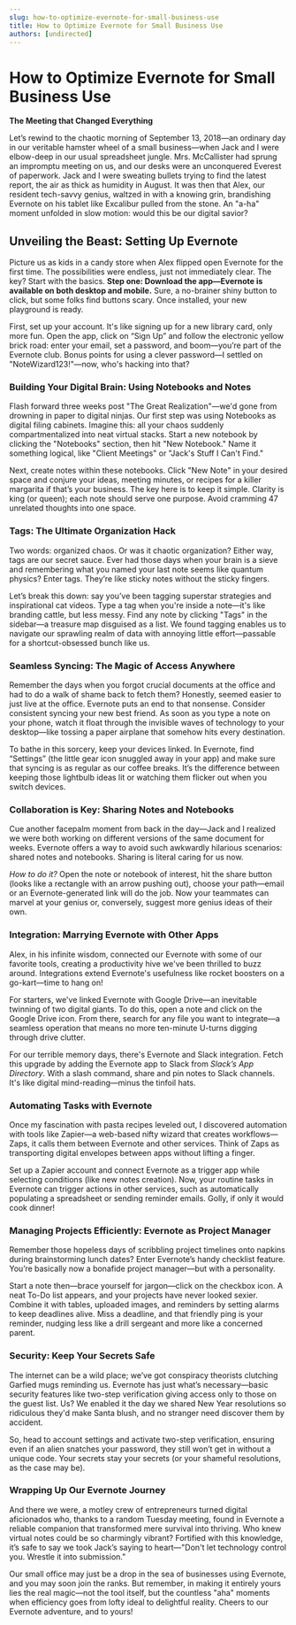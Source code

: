 ```yaml
---
slug: how-to-optimize-evernote-for-small-business-use
title: How to Optimize Evernote for Small Business Use
authors: [undirected]
---
```



# How to Optimize Evernote for Small Business Use

**The Meeting that Changed Everything**

Let’s rewind to the chaotic morning of September 13, 2018—an ordinary day in our veritable hamster wheel of a small business—when Jack and I were elbow-deep in our usual spreadsheet jungle. Mrs. McCallister had sprung an impromptu meeting on us, and our desks were an unconquered Everest of paperwork. Jack and I were sweating bullets trying to find the latest report, the air as thick as humidity in August. It was then that Alex, our resident tech-savvy genius, waltzed in with a knowing grin, brandishing Evernote on his tablet like Excalibur pulled from the stone. An "a-ha" moment unfolded in slow motion: would this be our digital savior?

## Unveiling the Beast: Setting Up Evernote

Picture us as kids in a candy store when Alex flipped open Evernote for the first time. The possibilities were endless, just not immediately clear. The key? Start with the basics. **Step one: Download the app—Evernote is available on both desktop and mobile.** Sure, a no-brainer shiny button to click, but some folks find buttons scary. Once installed, your new playground is ready.

First, set up your account. It's like signing up for a new library card, only more fun. Open the app, click on “Sign Up” and follow the electronic yellow brick road: enter your email, set a password, and boom—you’re part of the Evernote club. Bonus points for using a clever password—I settled on "NoteWizard123!"—now, who's hacking into that?

### Building Your Digital Brain: Using Notebooks and Notes

Flash forward three weeks post "The Great Realization"—we'd gone from drowning in paper to digital ninjas. Our first step was using Notebooks as digital filing cabinets. Imagine this: all your chaos suddenly compartmentalized into neat virtual stacks. Start a new notebook by clicking the "Notebooks" section, then hit "New Notebook." Name it something logical, like "Client Meetings" or "Jack's Stuff I Can't Find."

Next, create notes within these notebooks. Click "New Note" in your desired space and conjure your ideas, meeting minutes, or recipes for a killer margarita if that’s your business. The key here is to keep it simple. Clarity is king (or queen); each note should serve one purpose. Avoid cramming 47 unrelated thoughts into one space.

### Tags: The Ultimate Organization Hack

Two words: organized chaos. Or was it chaotic organization? Either way, tags are our secret sauce. Ever had those days when your brain is a sieve and remembering what you named your last note seems like quantum physics? Enter tags. They’re like sticky notes without the sticky fingers.

Let’s break this down: say you’ve been tagging superstar strategies and inspirational cat videos. Type a tag when you're inside a note—it's like branding cattle, but less messy. Find any note by clicking "Tags" in the sidebar—a treasure map disguised as a list. We found tagging enables us to navigate our sprawling realm of data with annoying little effort—passable for a shortcut-obsessed bunch like us.

### Seamless Syncing: The Magic of Access Anywhere

Remember the days when you forgot crucial documents at the office and had to do a walk of shame back to fetch them? Honestly, seemed easier to just live at the office. Evernote puts an end to that nonsense. Consider consistent syncing your new best friend. As soon as you type a note on your phone, watch it float through the invisible waves of technology to your desktop—like tossing a paper airplane that somehow hits every destination.

To bathe in this sorcery, keep your devices linked. In Evernote, find “Settings” (the little gear icon snuggled away in your app) and make sure that syncing is as regular as our coffee breaks. It’s the difference between keeping those lightbulb ideas lit or watching them flicker out when you switch devices.

### Collaboration is Key: Sharing Notes and Notebooks

Cue another facepalm moment from back in the day—Jack and I realized we were both working on different versions of the same document for weeks. Evernote offers a way to avoid such awkwardly hilarious scenarios: shared notes and notebooks. Sharing is literal caring for us now.

*How to do it?* Open the note or notebook of interest, hit the share button (looks like a rectangle with an arrow pushing out), choose your path—email or an Evernote-generated link will do the job. Now your teammates can marvel at your genius or, conversely, suggest more genius ideas of their own.

### Integration: Marrying Evernote with Other Apps

Alex, in his infinite wisdom, connected our Evernote with some of our favorite tools, creating a productivity hive we've been thrilled to buzz around. Integrations extend Evernote's usefulness like rocket boosters on a go-kart—time to hang on!

For starters, we've linked Evernote with Google Drive—an inevitable twinning of two digital giants. To do this, open a note and click on the Google Drive icon. From there, search for any file you want to integrate—a seamless operation that means no more ten-minute U-turns digging through drive clutter.

For our terrible memory days, there's Evernote and Slack integration. Fetch this upgrade by adding the Evernote app to Slack from *Slack’s App Directory*. With a slash command, share and pin notes to Slack channels. It's like digital mind-reading—minus the tinfoil hats.

### Automating Tasks with Evernote

Once my fascination with pasta recipes leveled out, I discovered automation with tools like Zapier—a web-based nifty wizard that creates workflows—Zaps, it calls them between Evernote and other services. Think of Zaps as transporting digital envelopes between apps without lifting a finger.

Set up a Zapier account and connect Evernote as a trigger app while selecting conditions (like new notes creation). Now, your routine tasks in Evernote can trigger actions in other services, such as automatically populating a spreadsheet or sending reminder emails. Golly, if only it would cook dinner!

### Managing Projects Efficiently: Evernote as Project Manager

Remember those hopeless days of scribbling project timelines onto napkins during brainstorming lunch dates? Enter Evernote’s handy checklist feature. You’re basically now a bonafide project manager—but with a personality.

Start a note then—brace yourself for jargon—click on the checkbox icon. A neat To-Do list appears, and your projects have never looked sexier. Combine it with tables, uploaded images, and reminders by setting alarms to keep deadlines alive. Miss a deadline, and that friendly ping is your reminder, nudging less like a drill sergeant and more like a concerned parent.

### Security: Keep Your Secrets Safe

The internet can be a wild place; we’ve got conspiracy theorists clutching Garfied mugs reminding us. Evernote has just what’s necessary—basic security features like two-step verification giving access only to those on the guest list. Us? We enabled it the day we shared New Year resolutions so ridiculous they'd make Santa blush, and no stranger need discover them by accident.

So, head to account settings and activate two-step verification, ensuring even if an alien snatches your password, they still won’t get in without a unique code. Your secrets stay your secrets (or your shameful resolutions, as the case may be).

### Wrapping Up Our Evernote Journey

And there we were, a motley crew of entrepreneurs turned digital aficionados who, thanks to a random Tuesday meeting, found in Evernote a reliable companion that transformed mere survival into thriving. Who knew virtual notes could be so charmingly vibrant? Fortified with this knowledge, it’s safe to say we took Jack’s saying to heart—"Don't let technology control you. Wrestle it into submission."

Our small office may just be a drop in the sea of businesses using Evernote, and you may soon join the ranks. But remember, in making it entirely yours lies the real magic—not the tool itself, but the countless "aha" moments when efficiency goes from lofty ideal to delightful reality. Cheers to our Evernote adventure, and to yours!